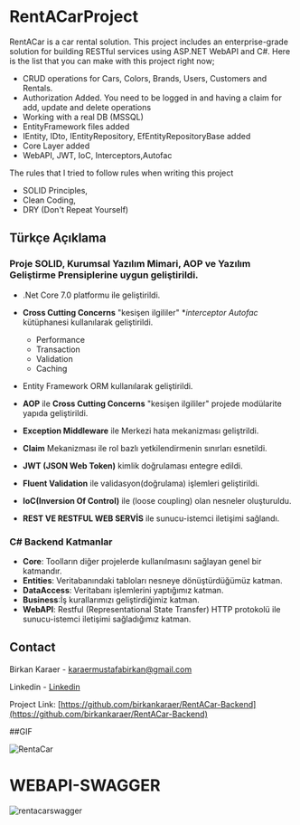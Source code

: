 # RentACarProject
RentACar is a car rental solution. This project includes an enterprise-grade solution for building RESTful services using ASP.NET WebAPI and C#.
Here is the list that you can make with this project right now;

  - CRUD operations for Cars, Colors, Brands, Users, Customers and Rentals.
  - Authorization Added. You need to be logged in and having a claim for add, update and delete operations
  - Working with a real DB (MSSQL)
  - EntityFramework files added
  - IEntity, IDto, IEntityRepository, EfEntityRepositoryBase added
  - Core Layer added 
  - WebAPI, JWT, IoC, Interceptors,Autofac

The rules that I tried to follow rules when writing this project
  - SOLID Principles,
  - Clean Coding, 
  - DRY (Don't Repeat Yourself)

## Türkçe Açıklama

 ### Proje SOLID, Kurumsal Yazılım Mimari, AOP ve Yazılım Geliştirme Prensiplerine uygun geliştirildi.
 
* .Net Core 7.0 platformu ile geliştirildi.
* **Cross Cutting Concerns** "kesişen ilgililer" **interceptor *Autofac** kütüphanesi kullanılarak geliştirildi.
  * Performance   
  * Transaction
  * Validation
  * Caching

* Entity Framework ORM kullanılarak geliştirildi.
* **AOP** ile **Cross Cutting Concerns** "kesişen ilgililer" projede modülarite yapıda geliştirildi. 
* **Exception Middleware** ile Merkezi hata mekanizması geliştrildi.
* **Claim** Mekanizması ile rol bazlı yetkilendirmenin sınırları esnetildi.
* **JWT (JSON Web Token)** kimlik doğrulaması entegre edildi.
* **Fluent Validation** ile validasyon(doğrulama) işlemleri geliştirildi.
* **IoC(Inversion Of Control)** ile (loose coupling) olan nesneler oluşturuldu.
* **REST VE RESTFUL WEB SERVİS** ile sunucu-istemci iletişimi sağlandı.

### C# Backend Katmanlar

* **Core**: Toolların diğer projelerde kullanılmasını sağlayan genel bir katmandır. 
* **Entities**: Veritabanındaki tabloları nesneye dönüştürdüğümüz katman.
* **DataAccess**: Veritabanı işlemlerini yaptığımız katman.
* **Business**:İş kurallarımızı geliştirdiğimiz katman.
* **WebAPI**: Restful (Representational State Transfer) HTTP protokolü ile sunucu-istemci iletişimi sağladığımız katman. 




## Contact

Birkan Karaer - karaermustafabirkan@gmail.com

Linkedin - [Linkedin](https://www.linkedin.com/in/mustafabirkankaraer/)

Project Link: [https://github.com/birkankaraer/RentACar-Backend](https://github.com/birkankaraer/RentACar-Backend)

##GIF

![RentaCar](https://github.com/birkankaraer/MaskeTakip/assets/139279313/fb55d03d-4499-45af-bb60-88430dbc8e5e)


# WEBAPI-SWAGGER
![rentacarswagger](https://github.com/birkankaraer/RentACar-Frontend/assets/139279313/d8af30c9-b565-4553-b56b-bab3279d70eb)

